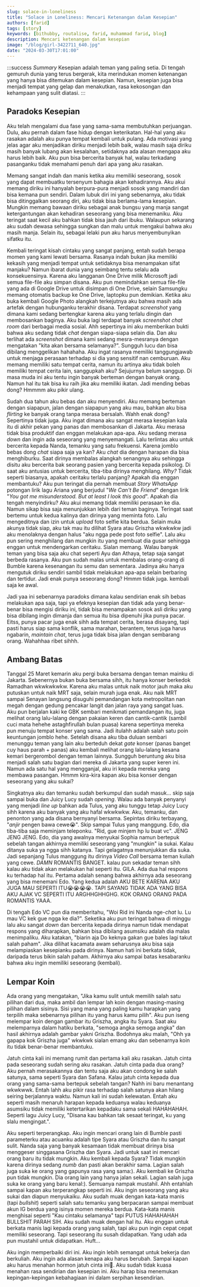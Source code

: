 ```yaml
---
slug: solace-in-loneliness
title: "Solace in Loneliness: Mencari Ketenangan dalam Kesepian"
authors: [farid]
tags: [story]
keywords: [bithubby, routalise, farid, muhammad farid, blog]
description: Mencari ketenangan dalam kesepian
image: "/blog/girl-3422711_640.jpg"
date: "2024-03-30T17:01:00"
---
```


:::success _Summary_
Kesepian adalah teman yang paling setia. Di tengah gemuruh dunia yang terus bergerak, kita merindukan momen ketenangan yang hanya bisa ditemukan dalam kesepian. Namun, kesepian juga bisa menjadi tempat yang gelap dan menakutkan, rasa kekosongan dan kehampaan yang sulit diatasi.
:::

<!-- truncate -->

## Paradoks Kesepian

Aku telah mengalami dua fase yang sama-sama membutuhkan perjuangan. Dulu, aku pernah dalam fase hidup dengan keterikatan. Hal-hal yang aku rasakan adalah aku punya tempat kembali untuk pulang. Ada motivasi yang jelas agar aku menjadikan diriku menjadi lebih baik, walau masih saja diriku masih banyak lubang akan kesalahan, setidaknya ada alasan mengapa aku harus lebih baik. Aku pun bisa bercerita banyak hal, walau terkadang pasanganku tidak memahami penuh dari apa yang aku rasakan.

Memang sangat indah dan manis ketika aku memiliki seseorang, sosok yang dapat membuatku tersenyum bahagia akan kehadirannya. Aku akui memang diriku ini hanyalah berpura-pura menjadi sosok yang mandiri dan bisa kemana pun sendiri. Dalam lubuk diri ini yang sebenarnya, aku tidak bisa ditinggalkan seorang diri, aku tidak bisa berlama-lama kesepian. Mungkin memang bawaan diriku sebagai anak bungsu yang manja sangat ketergantungan akan kehadiran seseorang yang bisa menemaniku. Aku teringat saat kecil aku bahkan tidak bisa jauh dari ibuku. Walaupun sekarang aku sudah dewasa sehingga sungkan dan malu untuk mengakui bahwa aku masih manja. Selain itu, sebagai lelaki pun aku harus menyembunyikan sifatku itu.

Kembali teringat kisah cintaku yang sangat panjang, entah sudah berapa momen yang kami lewati bersama. Rasanya indah bukan jika memiliki kekasih yang menjadi tempat untuk setidaknya bisa menampakan sifat manjaku? Namun ibarat dunia yang seimbang tentu selalu ada konsekuensinya. Karena aku langganan One Drive milik Microsoft jadi semua file-file aku simpan disana. Aku pun memindahkan semua file-file yang ada di Google Drive untuk disimpan di One Drive, selain Samsungku memang otomatis backup ke One Drive, laptopku pun demikian. Ketika aku buka kembali Google Photo alangkah terkejutnya aku bahwa masih ada artefak dengan hubunganku terakhir disana. Terdapat _screenshot_ yang dimana kami sedang bertengkar karena aku yang terlalu dingin dan membosankan baginya. Aku buka lagi terdapat banyak _screenshot chat room_ dari berbagai media sosial. Ahh sepertinya ini aku memberikan bukti bahwa aku sedang tidak _chat_ dengan siapa-siapa selain dia. Dan aku terlihat ada _screenshot_ dimana kami sedang mesra-mesranya dengan mengatakan "kita akan bersama selamanya?". Sungguh lucu dan bisa dibilang menggelikan hahahaha. Aku ingat rasanya memiliki tanggungjawab untuk menjaga perasaan terhadap si dia yang sensitif nan cemburuan. Aku memang memiliki satu tempat cerita, namun itu artinya aku tidak boleh memiliki tempat cerita lain, sanggupkah aku? Sejujurnya belum sanggup. Di masa muda ini aku tentu ingin banyak berteman dengan banyak orang. Namun hal itu tak bisa ku raih jika aku memiliki ikatan. Jadi mending bebas dong? Hmmmm aku pikir ulang.

Sudah dua tahun aku bebas dan aku menyendiri. Aku memang berteman dengan siapapun, jalan dengan siapapun yang aku mau, bahkan aku bisa _flirting_ ke banyak orang tanpa merasa bersalah. Wahh enak dong? Sepertinya tidak juga. Aku ingat dimana aku sangat merasa kesepian kala itu di akhir pekan yang panas dan membosankan di Jakarta. Aku merasa tidak bisa produktif dan enggan melakukan apa-apa. Aku sedang merasa _down_ dan ingin ada seseorang yang menyemangati. Lalu terlintas aku untuk bercerita kepada Nanda, temanku yang satu frekuensi. Karena jomblo bebas dong _chat_ siapa saja ya kan? Aku _chat_ dia dengan harapan dia bisa menghiburku. Saat dirinya membalas alangkah senangnya aku sehingga disitu aku bercerita bak seorang pasien yang bercerita kepada psikolog. Di saat aku antusias untuk bercerita, tiba-tiba dirinya menghilang. _Why?_ Tidak seperti biasanya, apakah ceritaku terlalu panjang? Apakah dia enggan membantuku? Aku pun teringat dia pernah membuat _Story WhatsApp_ potongan lirik lagu Ariana yang berjudul "_We Can't Be Friend_" dengan lirik "_You got me misunderstood. But at least I look this good_". Apakah dia tengah menyindirku? Aku akui memang tidak memiliki perasaan ke dia. Namun sikap bisa saja menunjukkan lebih dari teman baginya. Teringat saat bertemu untuk kedua kalinya dan dirinya yang meminta foto. Lalu mengeditnya dan izin untuk _upload_ foto selfie kita berdua. Selain muka akunya tidak siap, aku tak mau itu dilihat Syara atau Griszha wkwkwkw jadi aku menolaknya dengan halus "aku ngga pede post foto selfie". Lalu aku pun sering menghilang dan mungkin itu yang membuat dia gusar sehingga enggan untuk mendengarkan ceritaku. Sialan memang. Walau banyak teman yang bisa saja aku chat seperti Ayu dan Athaya, tetap saja sangat berbeda rasanya. Aku pun sudah malas untuk membalas orang-orang di Bumble karena kesenangan itu semu dan sementara. Jadinya aku hanya mengutuk diriku sendiri sambil tidak melakukan apa-apa selain berbaring dan tertidur. Jadi enak punya seseorang dong? Hmmm tidak juga. kembali saja ke awal.

Jadi yaa ini sebenarnya paradoks dimana kalau sendirian enak sih bebas melakukan apa saja, tapi ya efeknya kesepian dan tidak ada yang benar-benar bisa mengisi diriku ini, tidak bisa menampakan sosok asli diriku yang bisa dibilang ingin dimanja dan semua itu bisa dipenuhi jika punya pacar. Eitss, punya pacar juga enak sihh ada tempat cerita, berasa disayang, tapi pasti harus siap sama konflik, sama marahan, berantem, terus juga harus ngabarin, _maintain chat_, terus juga tidak bisa jalan dengan sembarang orang. Wahahhaa ribet sihhh.

## Ambang Batas

Tanggal 25 Maret kemarin aku pergi buka bersama dengan teman mainku di Jakarta. Sebenernya bukan buka bersama sihh, itu hanya konser berkedok Ramadhan wkwkwkwkw. Karena aku malas untuk naik motor jauh maka aku putuskan untuk naik MRT saja, selain murah juga enak. Aku naik MRT sampai Senayan langsung disuguhi pemandangan kota metropolitan nan megah dengan gedung pencakar langit dan jalan raya yang sangat luas. Aku pun berjalan kaki ke GBK sembari menikmati pemandangan itu, juga melihat orang lalu-lalang dengan pakaian keren dan cantik-cantik (sambil cuci mata hehehe astaghfirullah bulan puasa) karena sepertinya mereka pun menuju tempat konser yang sama. Jadi itulahh adalah salah satu poin keuntungan jomblo hehe. Setelah disana aku tiba duluan sembari menunggu teman yang lain aku berteduh dekat _gate_ konser (panas banget cuy haus parah + panas) aku kembali melihat orang lalu-lalang kesana kemari bergerombol dengan teman lainnya. Sungguh beruntung aku bisa menjadi salah satu bagian dari mereka di Jakarta yang super keren ini. Namun ada satu hal yang mengganjal, aku iri kepada mereka yang membawa pasangan. Hmmm kira-kira kapan aku bisa konser dengan seseorang yang aku sukai?

Singkatnya aku dan temanku sudah berkumpul dan sudah masuk... skip saja sampai buka dan Juicy Lucy sudah _opening_. Walau ada banyak penyanyi yang menjadi _line up_ bahkan ada Tulus, yang aku tunggu tetap Juicy Lucy sihh karena aku banyak yang aku hafal wkwkwkw. Aku, temanku, dan penonton yang ada disana bernyanyi bersama. Sepintas diriku terbayang, "_anjir_ pengen bawa cewe😭". Skip sampai Tulus yang manggung. Edo, dia tiba-tiba saja meminjam teleponku. "Rid, gue minjem hp lu buat vc". JENG JENG JENG. Edo, dia yang awalnya menyukai Sophia namun bertepuk sebelah tangan akhirnya memiliki seseorang yang "mungkin" ia sukai. Kalau ditanya suka ya ngga sihh katanya. Tapi gelagatnya menunjukkan dia suka. Jadi sepanjang Tulus manggung itu dirinya _Video Call_ bersama teman kuliah yang cewe. _DAMN_ ROMANTIS BANGET. kalau pun sekadar teman sihh kalau aku tidak akan melakukan hal seperti itu. GILA. Ada dua hal respons ku terhadap hal itu. Pertama adalah senang bahwa akhirnya ada seseorang yang bisa menemani Edo. Yang kedua adalah AKU BETE KARENA AKU JUGA MAU SEPERTI ITU😭😭😭😭. TAPI SAYANG TIDAK ADA YANG BISA AKU AJAK VC SEPERTI ITU ARGHHGHHGHG. KOK ORANG ORANG PADA ROMANTIS YAAA.

Di tengah Edo VC pun dia memberitahu, "Woi Rid ini Nanda nge-_chat_ lu. Lu mau VC kek gue ngga ke dia?". Seketika aku pun teringat bahwa di minggu lalu aku sangat _down_ dan bercerita kepada dirinya namun tidak mendapat respons yang diharapkan, bahkan bisa dibilang asumsiku adalah dia malas menimpaliku. Aku katakan, "biarin aja Do keknya gakan gue bales lagi takut salah paham". Jika dilihat kacamata awam seharusnya aku bisa saja melampiaskan kesepianku pada dirinya. Namun hati ini berkata tidak, daripada terus bikin salah paham. Akhirnya aku sampai batas kesabaranku bahwa aku ingin memiliki seseorang (kembali).

## Lempar Koin

Ada orang yang mengatakan, "Jika kamu sulit untuk memilih salah satu pilihan dari dua, maka ambil dan lempar lah koin dengan masing-masing pilihan dalam sisinya. Sisi yang mana yang paling kamu harapkan yang terpilih maka sebenarnya pilihan itu yang harus kamu pilih". Aku pun iseng melempar koin dengan gambar itu Griszha, angka itu Syara. Saat aku melemparnya dalam hatiku berkata, "semoga angka semoga angka" dan hasil akhirnya adalah gambar yakni Griszha. Bodohnya aku malah, "Ohh ya gapapa kok Griszha juga" wkwkwk sialan emang aku dan sebenarnya koin itu tidak benar-benar membantuku.

Jatuh cinta kali ini memang rumit dan pertama kali aku rasakan. Jatuh cinta pada seseorang sudah sering aku rasakan. Jatuh cinta pada dua orang? Aku pernah merasakannya dan tentu saja aku akan condong ke salah satunya, sama seperti Syara dan Safana. Kalau jatuh cinta kepada dua orang yang sama-sama bertepuk sebelah tangan? Nahh ini baru menantang wkwkwwk. Entah lahh aku pikir rasa terhadap salah satunya akan hilang seiring berjalannya waktu. Namun kali ini sudah kelewatan. Entah aku seperti masih menaruh harapan kepada keduanya walau keduanya asumsiku tidak memiliki ketertarikan kepadaku sama sekali HAHAHAHAH. Seperti lagu Juicy Lucy, "Disana kau bahkan tak sesaat teringat, ku yang slalu mengingat.".

Aku seperti terperangkap. Aku ingin mencari orang lain di Bumble pasti parameterku atau acuanku adalah tipe Syara atau Griszha dan itu sangat sulit. Nanda saja yang banyak kesamaan tidak membuat dirinya bisa menggeser singgasana Griszha dan Syara. Jadi untuk saat ini mencari orang baru itu tidak mungkin. Aku kembali kepada Syara? Tidak mungkin karena dirinya sedang _numb_ dan pasti akan berakhir sama. Lagian salah juga suka ke orang yang gapunya rasa yang sama:). Aku kembali ke Griszha pun tidak mungkin. Dia orang lain yang hanya jalan sekali. Lagian salah juga suka ke orang yang baru kenal:). Semuanya nampak mustahil. Ahh entahlah sampai kapan aku terperangkap seperti ini. Aku ingin seseorang yang aku sukai dan diapun menyukaiku. Aku sudah muak dengan kata-kata manis (tapi _bullshit_) seperti salah satu temanku yang berpacaran sampai membuat akun IG berdua yang isinya momen mereka berdua. Kata-kata manis menghisai seperti "Kau cintaku selamanya" tapi PUTUS HAHAHAHAH BULLSHIT PARAH SIH. Aku sudah muak dengan hal itu. Aku enggan untuk berkata manis lagi kepada orang yang salah, tapi aku pun ingin cepat cepat memiliki seseorang. Tapi seseorang itu susah didapatkan. Yang udah ada pun mustahil untuk didapatkan. Huft...

Aku ingin memperbaiki diri ini. Aku ingin lebih semangat untuk bekerja dan berkuliah. Aku ingin ada alasan kenapa aku harus berubah. Sampai kapan aku harus menahan hormon jatuh cinta ini🥲. Aku sudah tidak kuasa menahan rasa sendirian dan kesepian ini. Aku harap bisa menemukan kepingan-kepingan kebahagiaan ini dalam serpihan kesendirian.
